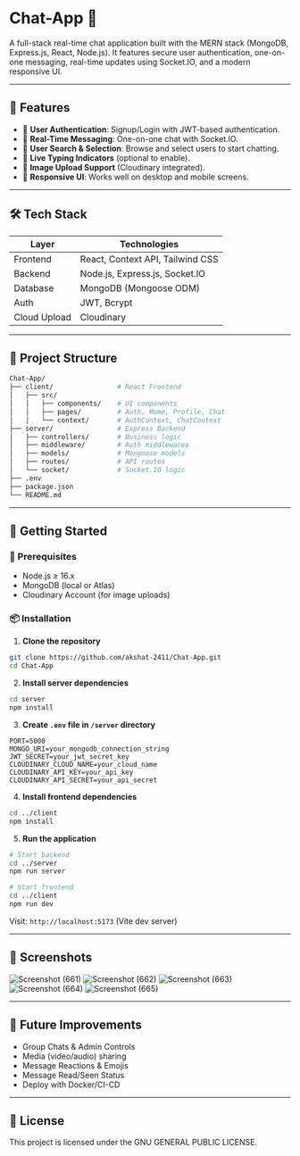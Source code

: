 # Chat-App 💬

A full-stack real-time chat application built with the MERN stack (MongoDB, Express.js, React, Node.js). It features secure user authentication, one-on-one messaging, real-time updates using Socket.IO, and a modern responsive UI.

---

## 🌟 Features

* 🔐 **User Authentication**: Signup/Login with JWT-based authentication.
* 💬 **Real-Time Messaging**: One-on-one chat with Socket.IO.
* 👥 **User Search & Selection**: Browse and select users to start chatting.
* 🔔 **Live Typing Indicators** (optional to enable).
* 📸 **Image Upload Support** (Cloudinary integrated).
* 📱 **Responsive UI**: Works well on desktop and mobile screens.

---

## 🛠 Tech Stack

| Layer        | Technologies                     |
| ------------ | -------------------------------- |
| Frontend     | React, Context API, Tailwind CSS |
| Backend      | Node.js, Express.js, Socket.IO   |
| Database     | MongoDB (Mongoose ODM)           |
| Auth         | JWT, Bcrypt                      |
| Cloud Upload | Cloudinary                       |

---

## 📁 Project Structure

```bash
Chat-App/
├── client/                # React Frontend
│   ├── src/
│   │   ├── components/    # UI components
│   │   ├── pages/         # Auth, Home, Profile, Chat
│   │   └── context/       # AuthContext, ChatContext
├── server/                # Express Backend
│   ├── controllers/       # Business logic
│   ├── middleware/        # Auth middlewares
│   ├── models/            # Mongoose models
│   ├── routes/            # API routes
│   └── socket/            # Socket.IO logic
├── .env
├── package.json
└── README.md
```

---

## 🚀 Getting Started

### 🔧 Prerequisites

* Node.js ≥ 16.x
* MongoDB (local or Atlas)
* Cloudinary Account (for image uploads)

### 📦 Installation

1. **Clone the repository**

```bash
git clone https://github.com/akshat-2411/Chat-App.git
cd Chat-App
```

2. **Install server dependencies**

```bash
cd server
npm install
```

3. **Create `.env` file in `/server` directory**

```env
PORT=5000
MONGO_URI=your_mongodb_connection_string
JWT_SECRET=your_jwt_secret_key
CLOUDINARY_CLOUD_NAME=your_cloud_name
CLOUDINARY_API_KEY=your_api_key
CLOUDINARY_API_SECRET=your_api_secret
```

4. **Install frontend dependencies**

```bash
cd ../client
npm install
```

5. **Run the application**

```bash
# Start backend
cd ../server
npm run server

# Start frontend
cd ../client
npm run dev
```

Visit: `http://localhost:5173` (Vite dev server)

---

## 📸 Screenshots

![Screenshot (661)](https://github.com/user-attachments/assets/686a48b3-ae3b-4f5f-9100-2dce3c77066e)
![Screenshot (662)](https://github.com/user-attachments/assets/f1490e6d-125e-4cc6-9db9-8c1c7ec36463)
![Screenshot (663)](https://github.com/user-attachments/assets/6aa84f17-9aa7-4ec5-9ab3-e754969977be)
![Screenshot (664)](https://github.com/user-attachments/assets/72aabab1-1d8e-48cb-8bd6-1fc7e7a81d4e)
![Screenshot (665)](https://github.com/user-attachments/assets/64d26b8e-eb87-4e8e-927f-60eb79e17d4b)


---

## 🧪 Future Improvements

* Group Chats & Admin Controls
* Media (video/audio) sharing
* Message Reactions & Emojis
* Message Read/Seen Status
* Deploy with Docker/CI-CD

---

## 📝 License

This project is licensed under the GNU GENERAL PUBLIC LICENSE.
